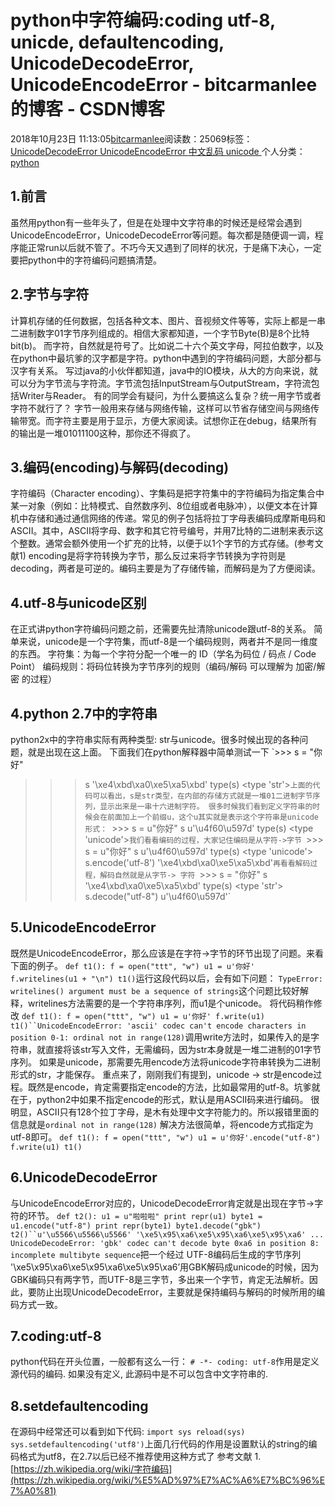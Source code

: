 
# python中字符编码:coding utf-8, unicde, defaultencoding, UnicodeDecodeError, UnicodeEncodeError - bitcarmanlee的博客 - CSDN博客


2018年10月23日 11:13:05[bitcarmanlee](https://me.csdn.net/bitcarmanlee)阅读数：25069标签：[UnicodeDecodeError																](https://so.csdn.net/so/search/s.do?q=UnicodeDecodeError&t=blog)[UnicodeEncodeError																](https://so.csdn.net/so/search/s.do?q=UnicodeEncodeError&t=blog)[中文乱码																](https://so.csdn.net/so/search/s.do?q=中文乱码&t=blog)[unicode																](https://so.csdn.net/so/search/s.do?q=unicode&t=blog)[
							](https://so.csdn.net/so/search/s.do?q=中文乱码&t=blog)[
																					](https://so.csdn.net/so/search/s.do?q=UnicodeEncodeError&t=blog)个人分类：[python																](https://blog.csdn.net/bitcarmanlee/article/category/6139018)
[
																								](https://so.csdn.net/so/search/s.do?q=UnicodeEncodeError&t=blog)
[
				](https://so.csdn.net/so/search/s.do?q=UnicodeDecodeError&t=blog)
[
			](https://so.csdn.net/so/search/s.do?q=UnicodeDecodeError&t=blog)


## 1.前言
虽然用python有一些年头了，但是在处理中文字符串的时候还是经常会遇到UnicodeEncodeError，UnicodeDecodeError等问题。每次都是随便调一调，程序能正常run以后就不管了。不巧今天又遇到了同样的状况，于是痛下决心，一定要把python中的字符编码问题搞清楚。
## 2.字节与字符
计算机存储的任何数据，包括各种文本、图片、音视频文件等等，实际上都是一串二进制数字01字节序列组成的。相信大家都知道，一个字节Byte(B)是8个比特bit(b)。
而字符，自然就是符号了。比如说二十六个英文字母，阿拉伯数字，以及在python中最坑爹的汉字都是字符。python中遇到的字符编码问题，大部分都与汉字有关系。
写过java的小伙伴都知道，java中的IO模块，从大的方向来说，就可以分为字节流与字符流。字节流包括InputStream与OutputStream，字符流包括Writer与Reader。
有的同学会有疑问，为什么要搞这么复杂？统一用字节或者字符不就行了？
字节一般用来存储与网络传输，这样可以节省存储空间与网络传输带宽。而字符主要是用于显示，方便大家阅读。试想你正在debug，结果所有的输出是一堆01011100这种，那你还不得疯了。
## 3.编码(encoding)与解码(decoding)
字符编码（Character encoding）、字集码是把字符集中的字符编码为指定集合中某一对象（例如：比特模式、自然数序列、8位组或者电脉冲），以便文本在计算机中存储和通过通信网络的传递。常见的例子包括将拉丁字母表编码成摩斯电码和ASCII。其中，ASCII将字母、数字和其它符号编号，并用7比特的二进制来表示这个整数。通常会额外使用一个扩充的比特，以便于以1个字节的方式存储。(参考文献1)
encoding是将字符转换为字节，那么反过来将字节转换为字符则是decoding，两者是可逆的。编码主要是为了存储传输，而解码是为了方便阅读。
## 4.utf-8与unicode区别
在正式讲python字符编码问题之前，还需要先扯清除unicode跟utf-8的关系。
简单来说，unicode是一个字符集，而utf-8是一个编码规则，两者并不是同一维度的东西。
字符集：为每一个字符分配一个唯一的 ID（学名为码位 / 码点 / Code Point）
编码规则：将码位转换为字节序列的规则（编码/解码 可以理解为 加密/解密 的过程）
## 4.python 2.7中的字符串
python2x中的字符串实际有两种类型: str与unicode。很多时候出现的各种问题，就是出现在这上面。
下面我们在python解释器中简单测试一下
`>>> s = "你好"
>>> s
'\xe4\xbd\xa0\xe5\xa5\xbd'
>>> type(s)
<type 'str'>`上面的代码可以看出，s是str类型，在内部的存储方式就是一堆01二进制字节序列，显示出来是一串十六进制字符。
很多时候我们看到定义字符串的时候会在前面加上一个前缀u，这个u其实就是表示这个字符串是unicode形式：
`>>> s = u"你好"
>>> s
u'\u4f60\u597d'
>>> type(s)
<type 'unicode'>`我们看看编码的过程，大家记住编码是从字符->字节
`>>> s = u"你好"
>>> s
u'\u4f60\u597d'
>>> type(s)
<type 'unicode'>
>>> s.encode('utf-8')
'\xe4\xbd\xa0\xe5\xa5\xbd'`再看看解码过程，解码自然就是从字节-> 字符
`>>> s = "你好"
>>> s
'\xe4\xbd\xa0\xe5\xa5\xbd'
>>> type(s)
<type 'str'>
>>> s.decode("utf-8")
u'\u4f60\u597d'`
## 5.UnicodeEncodeError
既然是UnicodeEncodeError，那么应该是在字符->字节的环节出现了问题。来看下面的例子。
`def t1():
    f = open("ttt", "w")
    u1 = u'你好'
    f.writelines(u1 + "\n")
t1()`运行这段代码以后，会有如下问题：
`TypeError: writelines() argument must be a sequence of strings`这个问题比较好解释，writelines方法需要的是一个字符串序列，而u1是个unicode。
将代码稍作修改
`def t1():
    f = open("ttt", "w")
    u1 = u'你好'
    f.write(u1)
t1()``UnicodeEncodeError: 'ascii' codec can't encode characters in position 0-1: ordinal not in range(128)`调用write方法时，如果传入的是字符串，就直接将该str写入文件，无需编码，因为str本身就是一堆二进制的01字节序列。
如果是unicode，那需要先用encode方法将unicode字符串转换为二进制形式的str，才能保存。
重点来了，刚刚我们有提到，unicode -> str是encode过程。既然是encode，肯定需要指定encode的方法，比如最常用的utf-8。坑爹就在于，python2中如果不指定encode的形式，默认是用ASCII码来进行编码。
很明显，ASCII只有128个拉丁字母，是木有处理中文字符能力的。所以报错里面的信息就是`ordinal not in range(128)`
解决方法很简单，将encode方式指定为utf-8即可。
`def t1():
    f = open("ttt", "w")
    u1 = u'你好'.encode("utf-8")
    f.write(u1)
t1()`
## 6.UnicodeDecodeError
与UnicodeEncodeError对应的，UnicodeDecodeError肯定就是出现在字节->字符的环节。
`def t2():
    u1 = u"啦啦啦"
    print repr(u1)
    byte1 = u1.encode("utf-8")
    print repr(byte1)
    byte1.decode("gbk")
t2()``u'\u5566\u5566\u5566'
'\xe5\x95\xa6\xe5\x95\xa6\xe5\x95\xa6'
...
UnicodeDecodeError: 'gbk' codec can't decode byte 0xa6 in position 8: incomplete multibyte sequence`把一个经过 UTF-8编码后生成的字节序列 '\xe5\x95\xa6\xe5\x95\xa6\xe5\x95\xa6’用GBK解码成unicode的时候，因为GBK编码只有两字节，而UTF-8是三字节，多出来一个字节，肯定无法解析。因此，要防止出现UnicodeDecodeError，主要就是保持编码与解码的时候所用的编码方式一致。
## 7.coding:utf-8
python代码在开头位置，一般都有这么一行：
`# -*- coding: utf-8`作用是定义源代码的编码. 如果没有定义, 此源码中是不可以包含中文字符串的.
## 8.setdefaultencoding
在源码中经常还可以看到如下代码:
`import sys
reload(sys)
sys.setdefaultencoding('utf8')`上面几行代码的作用是设置默认的string的编码格式为utf8，在2.7以后已经不推荐使用这种方式了
参考文献
1.[https://zh.wikipedia.org/wiki/字符编码](https://zh.wikipedia.org/wiki/%E5%AD%97%E7%AC%A6%E7%BC%96%E7%A0%81)

